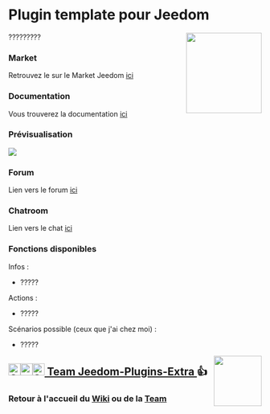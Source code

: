 # Plugin template pour Jeedom

<img src="plugin_info/template_icon.png" align="right" height="160" width="150">

?????????




### Market

Retrouvez le sur le Market Jeedom [ici](https://www.jeedom.com/market/index.php?v=d&p=market&type=plugin&name=template)


### Documentation

Vous trouverez la documentation [ici](https://github.com/Jeedom-Plugins-Extra/template/blob/stable/docs/fr_FR/index.md)


### Prévisualisation

<img src="docs/images/screenshot1.png" align="center">


### Forum

Lien vers le forum [ici](https://www.jeedom.com/forum/viewtopic.php?f=142&t=34154)


### Chatroom

Lien vers le chat [ici](https://gitter.im/Jeedom-Plugins-Extra/plugin-template)


### Fonctions disponibles

Infos :
* ?????

Actions :
* ?????

Scénarios possible (ceux que j'ai chez moi) :
* ?????

<img src="https://github.com/Jeedom-Plugins-Extra/Jeedom-Plugins-Extra/blob/master/images/Jeedom-Plugins-Extra.png" align="right" height="100" width="95">

## <a href="https://creativecommons.org/licenses/by-sa/4.0/"><img alt="CC" src="https://creativecommons.org/images/deed/cc_blue_x2.png" height="24px" width="24px"><img alt="attribution" src="https://creativecommons.org/images/deed/attribution_icon_blue_x2.png" height="24px" width="24px"><img alt="SA" src="https://creativecommons.org/images/deed/sa_blue_x2.png" height="24px" width="24px"> Team Jeedom-Plugins-Extra </a> 👍
### Retour à l'accueil du [Wiki](https://github.com/Jeedom-Plugins-Extra/Jeedom-Plugins-Extra/wiki) ou de la [Team](https://github.com/Jeedom-Plugins-Extra)
